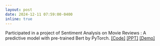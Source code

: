 ```yaml
---
layout: post
date: 2024-12-11 07:59:00-0400
inline: true
---
```

<!-- A simple inline announcement with Markdown emoji! :sparkles: :smile: -->
Participated in a project of Sentiment Analysis on Movie Reviews : A predictive model with pre-trained Bert by PyTorch. [[Code]](assets/html/sentiment_analysis_pt_Huaye-final.html) [[PPT]](assets/pdf/neural_networks_pytorch_Huaye.pdf) [[Demo]](assets/video/sentiment_analysis_demo.mp4)